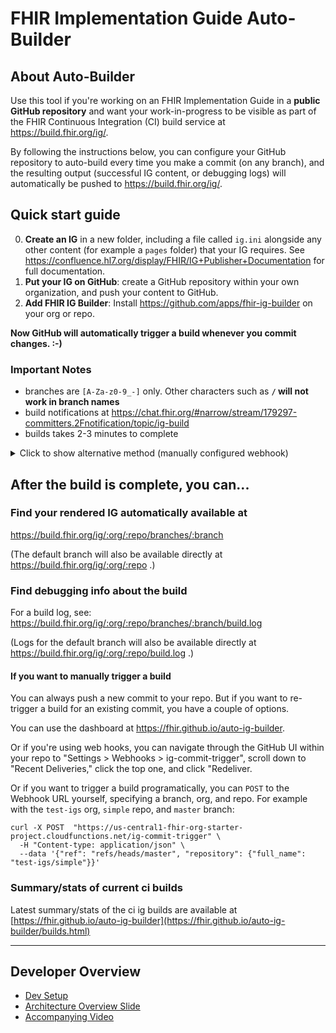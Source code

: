# FHIR Implementation Guide Auto-Builder

## About Auto-Builder

Use this tool if you're working on an FHIR Implementation Guide in a **public GitHub repository** and want your work-in-progress to be visible as part of the FHIR Continuous Integration (CI) build service at https://build.fhir.org/ig/.

By following the instructions below, you can configure your GitHub repository to auto-build every time you make a commit (on any branch), and the resulting output (successful IG content, or debugging logs) will automatically be pushed to https://build.fhir.org/ig/.

## Quick start guide

0. **Create an IG** in a new folder, including a file called `ig.ini` alongside any other content (for example a `pages` folder) that your IG requires. See https://confluence.hl7.org/display/FHIR/IG+Publisher+Documentation for full documentation.
1. **Put your IG on GitHub**: create a GitHub repository within your own organization, and push your content to GitHub.
2. **Add FHIR IG Builder**: Install https://github.com/apps/fhir-ig-builder on your org or repo. 

**Now GitHub will automatically trigger a build whenever you commit changes. :-)**

### Important Notes
* branches are `[A-Za-z0-9_-]` only. Other characters such as **`/` will not work in branch names**
* build notifications at https://chat.fhir.org/#narrow/stream/179297-committers.2Fnotification/topic/ig-build
* builds takes 2-3 minutes to complete

<details>
  <summary>Click to show alternative method (manually configured webhook)</summary>
In your repo, click "Settings", then "Webhooks & Services", then "Add Webhook"
Enter a URL of `https://us-central1-fhir-org-starter-project.cloudfunctions.net/ig-commit-trigger`
Choose "Content type" of `application/json`
Accept the default (blank) "secret".
Choose "Just the push event" as your trigger
Click "Add webhook".
Note: first webhook call will of type `ping` and will fail. That is (currently) OK. Once you make a commit and a push, a call of type `push` will be made and that should be successful if your setup is correct.

</details>



## After the build is complete, you can...

### Find your rendered IG automatically available at

https://build.fhir.org/ig/:org/:repo/branches/:branch

(The default branch will also be available directly at https://build.fhir.org/ig/:org/:repo .)

### Find debugging info about the build

For a build log, see:
https://build.fhir.org/ig/:org/:repo/branches/:branch/build.log

(Logs for the default branch will also be available directly at https://build.fhir.org/ig/:org/:repo/build.log .)

#### If you want to manually trigger a build

You can always push a new commit to your repo. But if you want to re-trigger a build for an existing commit, you have a couple of options.

You can use the dashboard at https://fhir.github.io/auto-ig-builder.

Or if you're using web hooks, you can navigate through the GitHub UI within your repo to "Settings > Webhooks > ig-commit-trigger", scroll down to "Recent Deliveries," click the top one, and click "Redeliver.

Or if you want to trigger a build programatically, you can `POST` to the Webhook URL yourself, specifying a branch, org, and repo. For example with the `test-igs` org, `simple` repo, and `master` branch:

```
curl -X POST  "https://us-central1-fhir-org-starter-project.cloudfunctions.net/ig-commit-trigger" \
  -H "Content-type: application/json" \
  --data '{"ref": "refs/heads/master", "repository": {"full_name": "test-igs/simple"}}'
```

### Summary/stats of current ci builds
Latest summary/stats of the ci ig builds are available at [https://fhir.github.io/auto-ig-builder](https://fhir.github.io/auto-ig-builder/builds.html)


---

## Developer Overview

* [Dev Setup](./k8s/dev-setup.md)
* [Architecture Overview Slide](https://docs.google.com/presentation/d/12JykZwSdQ1pwSuzP2fGZSXr3jYMmvEcwVgNAy3dWr_U/present)
* [Accompanying Video](https://youtu.be/VVbF1O4pgQA)
